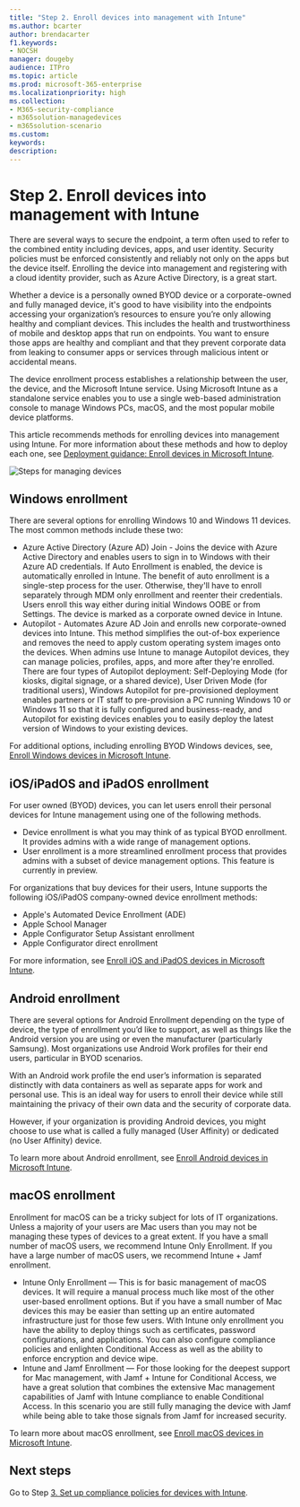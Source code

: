```yaml
---
title: "Step 2. Enroll devices into management with Intune"
ms.author: bcarter
author: brendacarter
f1.keywords:
- NOCSH
manager: dougeby
audience: ITPro
ms.topic: article
ms.prod: microsoft-365-enterprise
ms.localizationpriority: high
ms.collection:
- M365-security-compliance
- m365solution-managedevices
- m365solution-scenario
ms.custom: 
keywords: 
description: 
---
```


# Step 2. Enroll devices into management with Intune

There are several ways to secure the endpoint, a term often used to refer to the combined entity including devices, apps, and user identity. Security policies must be enforced consistently and reliably not only on the apps but the device itself. Enrolling the device into management and registering with a cloud identity provider, such as Azure Active Directory, is a great start.

Whether a device is a personally owned BYOD device or a corporate-owned and fully managed device, it's good to have visibility into the endpoints accessing your organization’s resources to ensure you’re only allowing healthy and compliant devices. This includes the health and trustworthiness of mobile and desktop apps that run on endpoints. You want to ensure those apps are healthy and compliant and that they prevent corporate data from leaking to consumer apps or services through malicious intent or accidental means.

The device enrollment process establishes a relationship between the user, the device, and the Microsoft Intune service. Using Microsoft Intune as a standalone service enables you to use a single web-based administration console to manage Windows PCs, macOS, and the most popular mobile device platforms.

This article recommends methods for enrolling devices into management using Intune. For more information about these methods and how to deploy each one, see [Deployment guidance: Enroll devices in Microsoft Intune](/microsoft-365/security/defender/eval-overview?view=o365-worldwide).

![Steps for managing devices](../media/devices/intune-mdm-steps-1.png#lightbox)

## Windows enrollment
There are several options for enrolling Windows 10 and Windows 11 devices. The most common methods include these two:

- Azure Active Directory (Azure AD) Join - Joins the device with Azure Active Directory and enables users to sign in to Windows with their Azure AD credentials. If Auto Enrollment is enabled, the device is automatically enrolled in Intune. The benefit of auto enrollment is a single-step process for the user. Otherwise, they'll have to enroll separately through MDM only enrollment and reenter their credentials. Users enroll this way either during initial Windows OOBE or from Settings. The device is marked as a corporate owned device in Intune.
- Autopilot - Automates Azure AD Join and enrolls new corporate-owned devices into Intune. This method simplifies the out-of-box experience and removes the need to apply custom operating system images onto the devices. When admins use Intune to manage Autopilot devices, they can manage policies, profiles, apps, and more after they're enrolled. There are four types of Autopilot deployment: Self-Deploying Mode (for kiosks, digital signage, or a shared device), User Driven Mode (for traditional users), Windows Autopilot for pre-provisioned deployment enables partners or IT staff to pre-provision a PC running Windows 10 or Windows 11 so that it is fully configured and business-ready, and Autopilot for existing devices enables you to easily deploy the latest version of Windows to your existing devices.

For additional options, including enrolling BYOD Windows devices, see, [Enroll Windows devices in Microsoft Intune](/mem/intune/fundamentals/deployment-guide-enrollment-windows).

## iOS/iPadOS and iPadOS enrollment

For user owned (BYOD) devices, you can let users enroll their personal devices for Intune management using one of the following methods.
- Device enrollment is what you may think of as typical BYOD enrollment. It provides admins with a wide range of management options.
- User enrollment is a more streamlined enrollment process that provides admins with a subset of device management options. This feature is currently in preview.

For organizations that buy devices for their users, Intune supports the following iOS/iPadOS company-owned device enrollment methods:
- Apple's Automated Device Enrollment (ADE)
- Apple School Manager
- Apple Configurator Setup Assistant enrollment
- Apple Configurator direct enrollment

For more information, see [Enroll iOS and iPadOS devices in Microsoft Intune](/mem/intune/fundamentals/deployment-guide-enrollment-ios-ipados).

## Android enrollment 

There are several options for Android Enrollment depending on the type of device, the type of enrollment you’d like to support, as well as things like the Android version you are using or even the manufacturer (particularly Samsung). Most organizations use Android Work profiles for their end users, particular in BYOD scenarios. 

With an Android work profile the end user’s information is separated distinctly with data containers as well as separate apps for work and personal use. This is an ideal way for users to enroll their device while still maintaining the privacy of their own data and the security of corporate data. 

However, if your organization is providing Android devices, you might choose to use what is called a fully managed (User Affinity) or dedicated (no User Affinity) device.

To learn more about Android enrollment, see [Enroll Android devices in Microsoft Intune](/mem/intune/fundamentals/deployment-guide-enrollment-android).

## macOS enrollment

Enrollment for macOS can be a tricky subject for lots of IT organizations. Unless a majority of your users are Mac users than you may not be managing these types of devices to a great extent. If you have a small number of macOS users, we recommend Intune Only Enrollment. If you have a large number of macOS users, we recommend Intune + Jamf enrollment.  
- Intune Only Enrollment — This is for basic management of macOS devices. It will require a manual process much like most of the other user-based enrollment options. But if you have a small number of Mac devices this may be easier than setting up an entire automated infrastructure just for those few users. With Intune only enrollment you have the ability to deploy things such as certificates, password configurations, and applications. You can also configure compliance policies and enlighten Conditional Access as well as the ability to enforce encryption and device wipe. 
- Intune and Jamf Enrollment — For those looking for the deepest support for Mac management, with Jamf + Intune for Conditional Access, we have a great solution that combines the extensive Mac management capabilities of Jamf with Intune compliance to enable Conditional Access. In this scenario you are still fully managing the device with Jamf while being able to take those signals from Jamf for increased security.

To learn more about macOS enrollment, see [Enroll macOS devices in Microsoft Intune](/mem/intune/fundamentals/deployment-guide-enrollment-macos).

## Next steps

Go to Step [3. Set up compliance policies for devices with Intune](manage-devices-with-intune-compliance-policies.md).

